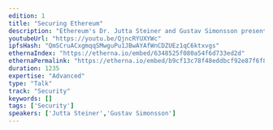 ```yaml
---
edition: 1
title: "Securing Ethereum"
description: "Ethereum's Dr. Jutta Steiner and Gustav Simonsson present on the work undertaken to secure Ethereum."
youtubeUrl: "https://youtu.be/QjncRYUXYWc"
ipfsHash: "QmSCruACxgmqqSMwguPu1JBwAYAfWnCDZUEz1qC6ktxvgs"
ethernaIndex: "https://etherna.io/embed/6348525f080a54f6d733ed2d"
ethernaPermalink: "https://etherna.io/embed/b9cf13c78f48eddbcf92e87f6f8babd2c58d06214b9db7cabc3fac783ab2c00e"
duration: 1235
expertise: "Advanced"
type: "Talk"
track: "Security"
keywords: []
tags: ['Security']
speakers: ['Jutta Steiner','Gustav Simonsson']
---
```

